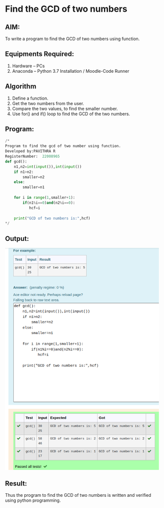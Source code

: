 # Find the GCD of two numbers

## AIM:

To write a program to find the GCD of two numbers using function.

## Equipments Required:

1. Hardware – PCs
2. Anaconda – Python 3.7 Installation / Moodle-Code Runner

## Algorithm
1. Define a function.
2. Get the two numbers from the user.
3. Compare the two values, to find the smaller number.
4. Use for() and if() loop to find the GCD of the two numbers.

## Program:
```python
/*
Program to find the gcd of two number using function.
Developed by:PAVITHRA R
RegisterNumber:  22008965
def gcd():
    n1,n2=int(input()),int(input())
    if n1>n2:
        smaller=n2
    else:
        smaller=n1
        
    for i in range(1,smaller+1):        
        if(n1%i==0)and(n2%i==0):
           hcf=i
           
    print("GCD of two numbers is:",hcf)
*/
```

## Output:
![gcd of two number](gcd.png)


## Result:
Thus the program to find the GCD of two numbers is written and verified using python programming.
